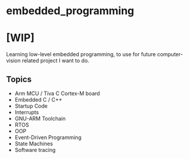 # embedded_programming
# [WIP]

Learning low-level embedded programming, to use for future computer-vision related project I want to do.

## Topics
- Arm MCU / Tiva C Cortex-M board
- Embedded C / C++
- Startup Code
- Interrupts
- GNU-ARM Toolchain
- RTOS
- OOP
- Event-Driven Programming
- State Machines
- Software tracing

